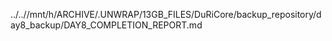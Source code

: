 ../..//mnt/h/ARCHIVE/.UNWRAP/13GB_FILES/DuRiCore/backup_repository/day8_backup/DAY8_COMPLETION_REPORT.md